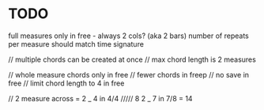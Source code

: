 # TODO

full measures only in free - always 2 cols? (aka 2 bars)
number of repeats per measure should match time signature

// multiple chords can be created at once
// max chord length is 2 measures

// whole measure chords only in free
// fewer chords in freep
// no save in free
// limit chord length to 4 in free

// 2 measure across = 2 _ 4 in 4/4 ///// 8
2 _ 7 in 7/8 = 14
